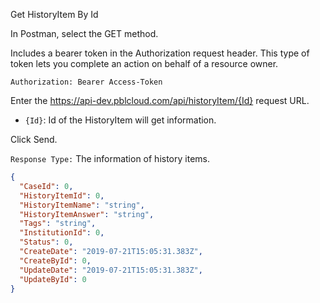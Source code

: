 Get HistoryItem By Id

In Postman, select the GET method.

Includes a bearer token in the Authorization request header. This type of token lets you complete an action on behalf of a resource owner.

`Authorization: Bearer Access-Token`

Enter the https://api-dev.pblcloud.com/api/historyItem/{Id} request URL.

- `{Id}`: Id of the HistoryItem will get information.

Click Send.

`Response Type:` The information of history items.
```json
{
  "CaseId": 0,
  "HistoryItemId": 0,
  "HistoryItemName": "string",
  "HistoryItemAnswer": "string",
  "Tags": "string",
  "InstitutionId": 0,
  "Status": 0,
  "CreateDate": "2019-07-21T15:05:31.383Z",
  "CreateById": 0,
  "UpdateDate": "2019-07-21T15:05:31.383Z",
  "UpdateById": 0
}
```